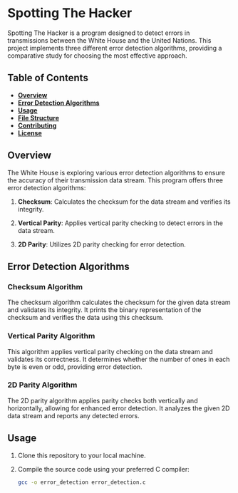 # Spotting The Hacker

Spotting The Hacker is a program designed to detect errors in transmissions between the White House and the United Nations. This project implements three different error detection algorithms, providing a comparative study for choosing the most effective approach.

## Table of Contents

- [**Overview**](#overview)
- [**Error Detection Algorithms**](#error-detection-algorithms)
- [**Usage**](#usage)
- [**File Structure**](#file-structure)
- [**Contributing**](#contributing)
- [**License**](#license)

## Overview

The White House is exploring various error detection algorithms to ensure the accuracy of their transmission data stream. This program offers three error detection algorithms:

1. **Checksum**: Calculates the checksum for the data stream and verifies its integrity.

2. **Vertical Parity**: Applies vertical parity checking to detect errors in the data stream.

3. **2D Parity**: Utilizes 2D parity checking for error detection.

## Error Detection Algorithms

### Checksum Algorithm

The checksum algorithm calculates the checksum for the given data stream and validates its integrity. It prints the binary representation of the checksum and verifies the data using this checksum.

### Vertical Parity Algorithm

This algorithm applies vertical parity checking on the data stream and validates its correctness. It determines whether the number of ones in each byte is even or odd, providing error detection.

### 2D Parity Algorithm

The 2D parity algorithm applies parity checks both vertically and horizontally, allowing for enhanced error detection. It analyzes the given 2D data stream and reports any detected errors.

## Usage

1. Clone this repository to your local machine.

2. Compile the source code using your preferred C compiler:

   ```bash
   gcc -o error_detection error_detection.c

